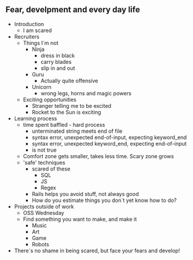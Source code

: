 Fear, develpment and every day life
-----------------------------------

* Introduction
  * I am scared
* Recruiters
  * Things I`m not
    * Ninja
      * dress in black
      * carry blades
      * slip in and out
    * Guru
      * Actually quite offensive
    * Unicorn
      * wrong legs, horns and magic powers
  * Exciting opportunities
    * Stranger telling me to be excited
    * Rocket to the Sun is exciting
* Learning process
  * time spent baffled - hard process
    * unterminated string meets end of file
    * syntax error, unexpected end-of-input, expecting keyword_end
    * syntax error, unexpected keyword_end, expecting end-of-input
    * <false> is not true
  * Comfort zone gets smaller, takes less time. Scary zone grows
  * 'safe' techniques
    * scared of these
      * SQL
      * JS
      * Regex
    * Rails helps you avoid stuff, not always good
    * How do you estimate things you don`t yet know how to do?
* Projects outside of work
  * OSS Wednesday
  * Find something you want to make, and make it
    * Music
    * Art
    * Game
    * Robots
* There`s no shame in being scared, but face your fears and develop!
